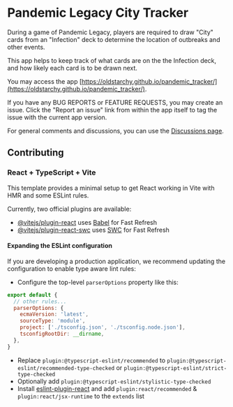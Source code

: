 # Pandemic Legacy City Tracker

During a game of Pandemic Legacy, players are required to draw "City" cards from an "Infection" deck to determine the location of outbreaks and other events.

This app helps to keep track of what cards are on the the Infection deck, and how likely each card is to be drawn next.

You may access the app [https://oldstarchy.github.io/pandemic_tracker/](https://oldstarchy.github.io/pandemic_tracker/).

If you have any BUG REPORTS or FEATURE REQUESTS, you may create an issue. Click the "Report an issue" link from within the app itself to tag the issue with the current app version.

For general comments and discussions, you can use the [Discussions page](https://github.com/OldStarchy/pandemic_tracker/discussions).

## Contributing

### React + TypeScript + Vite

This template provides a minimal setup to get React working in Vite with HMR and some ESLint rules.

Currently, two official plugins are available:

- [@vitejs/plugin-react](https://github.com/vitejs/vite-plugin-react/blob/main/packages/plugin-react/README.md) uses [Babel](https://babeljs.io/) for Fast Refresh
- [@vitejs/plugin-react-swc](https://github.com/vitejs/vite-plugin-react-swc) uses [SWC](https://swc.rs/) for Fast Refresh

#### Expanding the ESLint configuration

If you are developing a production application, we recommend updating the configuration to enable type aware lint rules:

- Configure the top-level `parserOptions` property like this:

```js
export default {
  // other rules...
  parserOptions: {
    ecmaVersion: 'latest',
    sourceType: 'module',
    project: ['./tsconfig.json', './tsconfig.node.json'],
    tsconfigRootDir: __dirname,
  },
}
```

- Replace `plugin:@typescript-eslint/recommended` to `plugin:@typescript-eslint/recommended-type-checked` or `plugin:@typescript-eslint/strict-type-checked`
- Optionally add `plugin:@typescript-eslint/stylistic-type-checked`
- Install [eslint-plugin-react](https://github.com/jsx-eslint/eslint-plugin-react) and add `plugin:react/recommended` & `plugin:react/jsx-runtime` to the `extends` list
